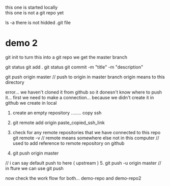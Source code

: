 this one is started locally   
this one is not a git repo yet

ls -a   there is not hidded .git file



# demo 2

git init
to turn this into a git repo
we get the master branch 


git status
git add .
git status
git commit -m "title" -m "description"

git push origin master
// push to origin in master branch  origin means to this directory

error...   we haven't cloned it from github
so it donesn't know where to push it...
first we need to make a connection...   because we didn't create it in github we create in local

1. create an empty repository ........  copy ssh
2. git remote add origin paste_copied_ssh_link
3. check for any remote repositories that we have connected to this repo 
   git remote -v
//  remote means somewhere else not in this computer
// used to add reference to remote repository on github 


4. git push origin master

// i can say default push to here  ( upstream )
5. git push -u origin master
// in fture we can use git push







now check the work flow for both...  demo-repo  and demo-repo2

